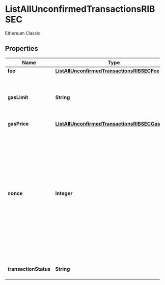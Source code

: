 

# ListAllUnconfirmedTransactionsRIBSEC

Ethereum Classic

## Properties

| Name | Type | Description | Notes |
|------------ | ------------- | ------------- | -------------|
|**fee** | [**ListAllUnconfirmedTransactionsRIBSECFee**](ListAllUnconfirmedTransactionsRIBSECFee.md) |  |  |
|**gasLimit** | **String** | Represents the amount of gas used by this specific transaction alone. |  |
|**gasPrice** | [**ListAllUnconfirmedTransactionsRIBSECGasPrice**](ListAllUnconfirmedTransactionsRIBSECGasPrice.md) |  |  |
|**nonce** | **Integer** | Represents the sequential running number for an address, starting from 0 for the first transaction. E.g., if the nonce of a transaction is 10, it would be the 11th transaction sent from the sender&#39;s address. |  |
|**transactionStatus** | **String** | Defines the transaction status. |  |



